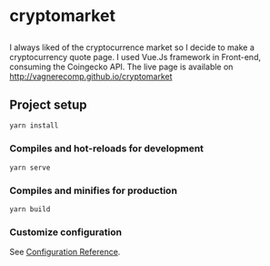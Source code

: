 # cryptomarket

##
I always liked of the cryptocurrence market so I decide to make a cryptocurrency quote page. I used Vue.Js framework in Front-end, consuming the Coingecko API.
The live page is available on http://vagnerecomp.github.io/cryptomarket

## Project setup
```
yarn install
```

### Compiles and hot-reloads for development
```
yarn serve
```

### Compiles and minifies for production
```
yarn build
```

### Customize configuration
See [Configuration Reference](https://cli.vuejs.org/config/).

